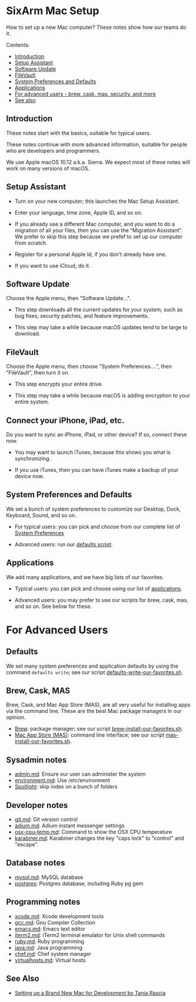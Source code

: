 # SixArm Mac Setup

How to set up a new Mac computer? These notes show how our teams do it.

Contents:

* [Introduction](#introduction)
* [Setup Assistant](#setup-assistant)
* [Software Update](#software-update)
* [FileVault](#filevault)
* [System Preferences and Defaults](#set-system-preferences-and-defaults)
* [Applications](#applications)
* [For advanced users - brew, cask, mas, security, and more](#for-advanced-users)
* [See also](#see-also)


<h2><a name="introduction">Introduction</a></h2>

These notes start with the basics, suitable for typical users.

These notes continue with more advanced information, suitable for people who are developers and programmers.

We use Apple macOS 10.12 a.k.a. Sierra. We expect most of these notes will work on many versions of macOS.


<h2><a name="setup-assistant">Setup Assistant</a></h2>

* Turn on your new computer; this launches the Mac Setup Assistant.

* Enter your language, time zone, Apple ID, and so on.

* If you already use a different Mac computer, and you want to do a migration of all your files, then you can use the “Migration Assistant”. We prefer to skip this step because we prefef to set up our computer from scratch.

* Register for a personal Apple Id, if you don't already have one.

* If you want to use iCloud, do it.


<h2><a name="software-update">Software Update</a></h2>

Choose the Apple menu, then "Software Update...".

* This step downloads all the current updates for your system, such as bug fixes, security patches, and feature improvements.

* This step may take a while because macOS updates tend to be large to download.


<h2><a name="filevault">FileVault</a></h2>

Choose the Apple menu, then choose "System Preferences....", then "FileVault", then turn it on.

* This step encrypts your entire drive.

* This step may take a while because macOS is adding encryption to your entire system.


<h2><a name="connect-your-iphone-ipad-etc">Connect your iPhone, iPad, etc.</a></h2>

Do you want to sync an iPhone, iPad, or other device? If so, connect these now.

* You may want to launch iTunes, because this shows you what is synchronizing.

* If you use iTunes, then you can have iTunes make a backup of your device now.


<h2><a name="system-preferences-and-defaults">System Preferences and Defaults</a></h2>

We set a bunch of system preferences to customize our Desktop, Dock, Keyboard, Sound, and so on.

* For typical users: you can pick and choose from our complete list of <a href="notes/system_preferences.md">System Preferences</a>

* Advanced users: run our <a href="bin/defaults-write-our-favorites.sh">defaults script</a>.


<h2><a name="applications">Applications</a></h2>

We add many applications, and we have big lists of our favorites.

* Typical users: you can pick and choose using our list of <a href="notes/applications.md">applications</a>.

* Advanced users: you may prefer to use our scripts for brew, cask, mas, and so on. See below for these.


# For Advanced Users


## Defaults

We set many system preferences and application defaults by using the command `defaults write`; see our script <a href="bin/defaults-write-our-favorites.sh">defaults-write-our-favorites.sh</a>.


## Brew, Cask, MAS

Brew, Cask, and Mac App Store (MAS), are all very useful for installing apps via the command line. These are the best Mac package managers in our opinion.

  * <a href="notes/brew.md">Brew</a>: package manager; see our script <a href="bin/brew-install-our-favorites.sh">brew-install-our-favorites.sh</a>.
  * <a href="notes/mas.md">Mac App Store (MAS)</a>: command line interface; see our script <a href="bin/mas-install-our-favorites.sh">mas-install-our-favorites.sh</a>.


## Sysadmin notes

  * <a href="notes/admin.md">admin.md</a>: Ensure our user can administer the system
  * <a href="notes/environment.md">environment.md</a>: Use /etc/environment
  * <a href="notes/spotlight.md">Spotlight</a>: skip index on a bunch of folders


## Developer notes

  * <a href="notes/git.md">git.md</a>: Git version control</a>
  * <a href="notes/adium.md">adium.md</a>: Adium instant messenger settings</a>
  * <a href="notes/osx-cpu-temp.md">osx-cpu-temp.md</a>: Command to show the OSX CPU temperature</a>
  * <a href="notes/karabiner.md">karabiner.md</a>: Karabiner changes the key "caps lock" to "control" and "escape".


## Database notes

  * <a href="notes/mysql.md">mysql.md</a>: MySQL database
  * <a href="notes/postgres.md">postgres</a>: Postgres database, including Ruby pg gem</a>


## Programming notes

  * <a href="notes/xcode.md">xcode.md</a>: Xcode development tools</a>
  * <a href="notes/gcc.md">gcc.md</a>: Gnu Compiler Collection
  * <a href="notes/emacs.md">emacs.md</a>: Emacs text editor</a>
  * <a href="notes/iterm2.md">iterm2.md</a>: iTerm2 terminal emulator for Unix shell commands
  * <a href="notes/ruby.md">ruby.md</a>: Ruby programming
  * <a href="notes/java.md">java.md</a>: Java programming
  * <a href="notes/chef.md">chef.md</a>: Chef system manager
  * <a href="notes/virtualhosts.md">virtualhosts.md</a>: Virtual hosts


<h2><a name="see-also">See Also</a></h2>

* [Setting up a Brand New Mac for Development by Tania Rascia](https://www.taniarascia.com/setting-up-a-brand-new-mac-for-development/)
